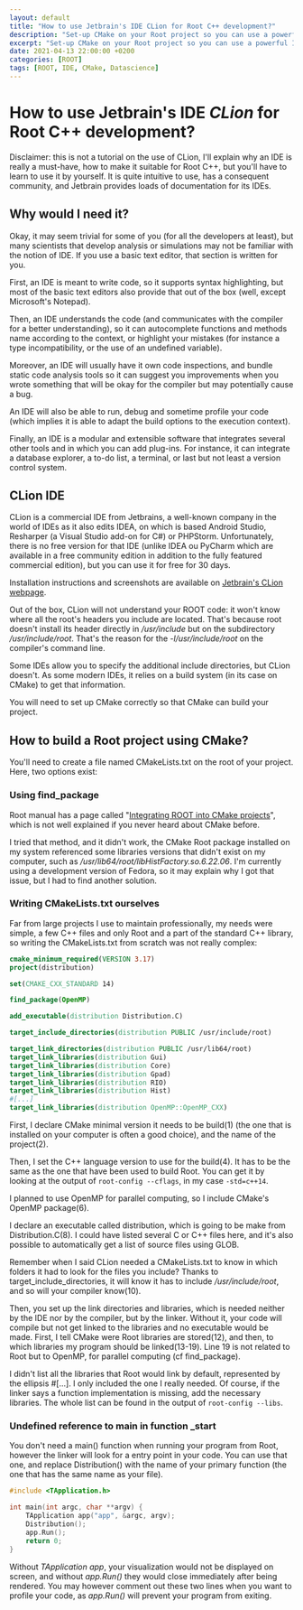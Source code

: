 ```yaml
---
layout: default
title: "How to use Jetbrain's IDE CLion for Root C++ development?"
description: "Set-up CMake on your Root project so you can use a powerful IDE to be more productive and make a more reliable code"
excerpt: "Set-up CMake on your Root project so you can use a powerful IDE to be more productive and make a more reliable code"
date: 2021-04-13 22:00:00 +0200
categories: [ROOT]
tags: [ROOT, IDE, CMake, Datascience]
---
```


# How to use Jetbrain's IDE *CLion* for Root C++ development?

Disclaimer: this is not a tutorial on the use of CLion, I'll explain why an IDE is really a must-have,
how to make it suitable for Root C++, but you'll have to learn to use it by yourself. It is quite 
intuitive to use, has a consequent community, and Jetbrain provides loads of documentation for its IDEs.

## Why would I need it?

Okay, it may seem trivial for some of you (for all the developers at least), but many scientists that 
develop analysis or simulations may not be familiar with the notion of IDE. If you use a basic text 
editor, that section is written for you.

First, an IDE is meant to write code, so it supports syntax highlighting, but most of the basic text 
editors also provide that out of the box (well, except Microsoft's Notepad).

Then, an IDE understands the code (and communicates with the compiler for a better understanding), so it
can autocomplete functions and methods name according to the context, or highlight your mistakes (for 
instance a type incompatibility, or the use of an undefined variable).

Moreover, an IDE will usually have it own code inspections, and bundle static code analysis tools so it
can suggest you improvements when you wrote something that will be okay for the compiler but may 
potentially cause a bug.

An IDE will also be able to run, debug and sometime profile your code (which implies it is able to adapt
the build options to the execution context).

Finally, an IDE is a modular and extensible software that integrates several other tools and in which you
can add plug-ins. For instance, it can integrate a database explorer, a to-do list, a terminal, or last but
not least a version control system.

## CLion IDE

CLion is a commercial IDE from Jetbrains, a well-known company in the world of IDEs as it also edits
IDEA, on which is based Android Studio, Resharper (a Visual Studio add-on for C#) or PHPStorm. Unfortunately,
there is no free version for that IDE (unlike IDEA ou PyCharm which are available in a free community edition
in addition to the fully featured commercial edition), but you can use it for free for 30 days.

Installation instructions and screenshots are available on [Jetbrain's CLion webpage][clion-site].

Out of the box, CLion will not understand your ROOT code: it won't know where all the root's headers 
you include are located. That's because root doesn't install its header directly in */usr/include* but on the 
subdirectory */usr/include/root*. That's the reason for the *-l/usr/include/root* on the compiler's command line.

Some IDEs allow you to specify the additional include directories, but CLion doesn't. As some modern IDEs, it relies
on a build system (in its case on CMake) to get that information.

You will need to set up CMake correctly so that CMake can build your project.

## How to build a Root project using CMake?

You'll need to create a file named CMakeLists.txt on the root of your project. Here, two options exist:

### Using find_package

Root manual has a page called "[Integrating ROOT into CMake projects][root-cmake-tuto]", which is not well explained
if you never heard about CMake before. 

I tried that method, and it didn't work, the CMake Root package installed on my system referenced some libraries versions
that didn't exist on my computer, such as */usr/lib64/root/libHistFactory.so.6.22.06*. I'm currently using a development 
version of Fedora, so it may explain why I got that issue, but I had to find another solution.

### Writing CMakeLists.txt ourselves

Far from large projects I use to maintain professionally, my needs were simple, a few C++ files and only Root and a part of 
the standard C++ library, so writing the CMakeLists.txt from scratch was not really complex:

```CMake
cmake_minimum_required(VERSION 3.17)
project(distribution)

set(CMAKE_CXX_STANDARD 14)

find_package(OpenMP)

add_executable(distribution Distribution.C)

target_include_directories(distribution PUBLIC /usr/include/root)

target_link_directories(distribution PUBLIC /usr/lib64/root)
target_link_libraries(distribution Gui)
target_link_libraries(distribution Core)
target_link_libraries(distribution Gpad)
target_link_libraries(distribution RIO)
target_link_libraries(distribution Hist)
#[...]
target_link_libraries(distribution OpenMP::OpenMP_CXX)
```

First, I declare CMake minimal version it needs to be build(1) (the one that is installed on your computer is 
often a good choice), and the name of the project(2).

Then, I set the C++ language version to use for the build(4). It has to be the same as the one that have been 
used to build Root. You can get it by looking at the output of `root-config --cflags`, in my case `-std=c++14`.

I planned to use OpenMP for parallel computing, so I include CMake's OpenMP package(6).

I declare an executable called distribution, which is going to be make from Distribution.C(8). I could have listed 
several C or C++ files here, and it's also possible to automatically get a list of source files using GLOB.

Remember when I said CLion needed a CMakeLists.txt to know in which folders it had to look for the files you include?
Thanks to target\_include\_directories, it will know it has to include */usr/include/root*, and so will your compiler know(10).

Then, you set up the link directories and libraries, which is needed neither by the IDE nor by the compiler, but by the linker.
Without it, your code will compile but not get linked to the libraries and no executable would be made.
First, I tell CMake were Root libraries are stored(12), and then, to which libraries my program should be linked(13-19). 
Line 19 is not related to Root but to OpenMP, for parallel computing (cf find_package). 

I didn't list all the libraries that Root would link by default, represented by the ellipsis #[...]. I only included the one I
really needed. Of course, if the linker says a function implementation is missing, add the necessary libraries. The whole
list can be found in the output of `root-config --libs`.

### Undefined reference to main in function \_start

You don't need a main() function when running your program from Root, however the linker will look for a entry point in your code.
You can use that one, and replace Distribution() with the name of your primary function (the one that has the same name as your file).
```c++
#include <TApplication.h>

int main(int argc, char **argv) {
    TApplication app("app", &argc, argv);
    Distribution();
    app.Run();
    return 0;
}
```

Without *TApplication app*, your visualization would not be displayed on screen, and without *app.Run()* they would close immediately
after being rendered. You may however comment out these two lines when you want to profile your code, as *app.Run()* will prevent your
program from exiting.

[clion-site]: https://www.jetbrains.com/fr-fr/clion/
[root-cmake-tuto]: https://root.cern/manual/integrate_root_into_my_cmake_project/
